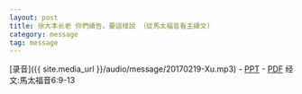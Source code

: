 ```yaml
---
layout: post
title: 徐大本长老 你們禱告，要這樣說 （從馬太福音看主禱文)
category: message
tag: message
---
```



[录音]({{ site.media_url }}/audio/message/20170219-Xu.mp3) - [PPT](https://1drv.ms/p/s!AqLDbY3r4i9UhgF8CQFgHiUQLnvs) - [PDF](https://1drv.ms/b/s!AqLDbY3r4i9UhgPkN7HlRUN-cek4) 
经文:馬太福音6:9-13
